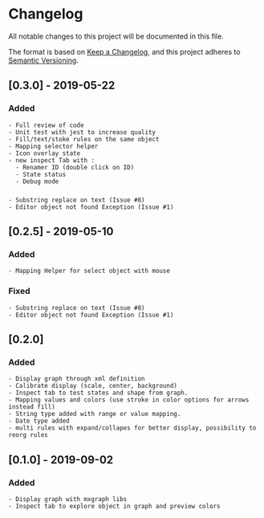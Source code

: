 # Changelog

All notable changes to this project will be documented in this file.

The format is based on [Keep a Changelog](https://keepachangelog.com/en/1.0.0/),
and this project adheres to [Semantic Versioning](https://semver.org/spec/v2.0.0.html).

## [0.3.0] - 2019-05-22

### Added

    - Full review of code
    - Unit test with jest to increase quality
    - Fill/text/stoke rules on the same object
    - Mapping selector helper
    - Icon overlay state
    - new inspect Tab with :
      - Renamer ID (double click on ID)
      - State status
      - Debug mode

###

    - Substring replace on text (Issue #8)
    - Editor object not found Exception (Issue #1)

## [0.2.5] - 2019-05-10

### Added

    - Mapping Helper for select object with mouse

### Fixed

    - Substring replace on text (Issue #8)
    - Editor object not found Exception (Issue #1)

## [0.2.0]

### Added

    - Display graph through xml definition
    - Calibrate display (scale, center, background)
    - Inspect tab to test states and shape from graph.
    - Mapping values and colors (use stroke in color options for arrows instead fill)
    - String type added with range or value mapping.
    - Date type added
    - multi rules with expand/collapes for better display, possibility to reorg rules

## [0.1.0] - 2019-09-02

### Added

    - Display graph with mxgraph libs
    - Inspect tab to explore object in graph and preview colors

